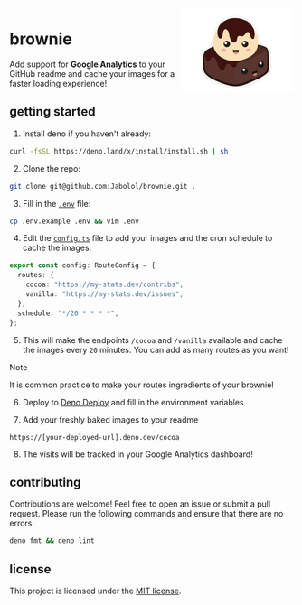<img align="right" src="./assets/brownie.png" height="150px" alt="a kawaii brownie" />

# brownie

Add support for **Google Analytics** to your GitHub readme and cache your images
for a faster loading experience!

## getting started

1. Install deno if you haven't already:

```sh
curl -fsSL https://deno.land/x/install/install.sh | sh
```

2. Clone the repo:

```sh
git clone git@github.com:Jabolol/brownie.git .
```

3. Fill in the [`.env`](./.env.example) file:

```sh
cp .env.example .env && vim .env
```

4. Edit the [`config.ts`](./config.ts) file to add your images and the cron
   schedule to cache the images:

```ts
export const config: RouteConfig = {
  routes: {
    cocoa: "https://my-stats.dev/contribs",
    vanilla: "https://my-stats.dev/issues",
  },
  schedule: "*/20 * * * *",
};
```

5. This will make the endpoints `/cocoa` and `/vanilla` available and cache the
   images every `20` minutes. You can add as many routes as you want!

> [!NOTE]
> It is common practice to make your routes ingredients of your brownie!

6. Deploy to [Deno Deploy](https://deno.com/deploy) and fill in the environment
   variables

7. Add your freshly baked images to your readme

```
https://[your-deployed-url].deno.dev/cocoa
```

8. The visits will be tracked in your Google Analytics dashboard!

## contributing

Contributions are welcome! Feel free to open an issue or submit a pull request.
Please run the following commands and ensure that there are no errors:

```sh
deno fmt && deno lint
```

## license

This project is licensed under the [MIT license](./LICENSE).
